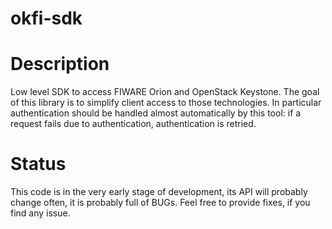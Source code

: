 okfi-sdk
========

Description
===========

Low level SDK to access FIWARE Orion and OpenStack Keystone.
The goal of this library is to simplify client access to those
technologies.
In particular authentication should be handled almost automatically by
this tool: if a request fails due to authentication, authentication is
retried.

Status
======

This code is in the very early stage of development, its API will
probably change often, it is probably full of BUGs.
Feel free to provide fixes, if you find any issue.